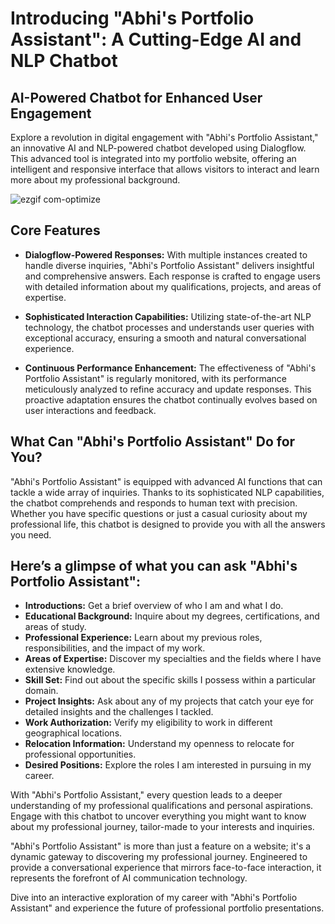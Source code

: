 # Introducing "Abhi's Portfolio Assistant": A Cutting-Edge AI and NLP Chatbot

## AI-Powered Chatbot for Enhanced User Engagement

Explore a revolution in digital engagement with "Abhi's Portfolio Assistant," an innovative AI and NLP-powered chatbot developed using Dialogflow. This advanced tool is integrated into my portfolio website, offering an intelligent and responsive interface that allows visitors to interact and learn more about my professional background.

![ezgif com-optimize](https://github.com/Abhi0323/Innovative-Portfolio-Chatbot-Using-NLP/assets/112967999/07f16bc7-7c82-465e-9e2b-4898b1024d0c)

## Core Features

* **Dialogflow-Powered Responses:** With multiple instances created to handle diverse inquiries, "Abhi's Portfolio Assistant" delivers insightful and comprehensive answers. Each response is crafted to engage users with detailed information about my qualifications, projects, and areas of expertise.
  
* **Sophisticated Interaction Capabilities:** Utilizing state-of-the-art NLP technology, the chatbot processes and understands user queries with exceptional accuracy, ensuring a smooth and natural conversational experience.
  
* **Continuous Performance Enhancement:** The effectiveness of "Abhi's Portfolio Assistant" is regularly monitored, with its performance meticulously analyzed to refine accuracy and update responses. This proactive adaptation ensures the chatbot continually evolves based on user interactions and feedback.

## What Can "Abhi's Portfolio Assistant" Do for You?

"Abhi's Portfolio Assistant" is equipped with advanced AI functions that can tackle a wide array of inquiries. Thanks to its sophisticated NLP capabilities, the chatbot comprehends and responds to human text with precision. Whether you have specific questions or just a casual curiosity about my professional life, this chatbot is designed to provide you with all the answers you need.

## Here’s a glimpse of what you can ask "Abhi's Portfolio Assistant":
  
* **Introductions:** Get a brief overview of who I am and what I do.
* **Educational Background:** Inquire about my degrees, certifications, and areas of study.
* **Professional Experience:** Learn about my previous roles, responsibilities, and the impact of my work.
* **Areas of Expertise:** Discover my specialties and the fields where I have extensive knowledge.
* **Skill Set:** Find out about the specific skills I possess within a particular domain.
* **Project Insights:** Ask about any of my projects that catch your eye for detailed insights and the challenges I tackled.
* **Work Authorization:** Verify my eligibility to work in different geographical locations.
* **Relocation Information:** Understand my openness to relocate for professional opportunities.
* **Desired Positions:** Explore the roles I am interested in pursuing in my career.
  
With "Abhi's Portfolio Assistant," every question leads to a deeper understanding of my professional qualifications and personal aspirations. Engage with this chatbot to uncover everything you might want to know about my professional journey, tailor-made to your interests and inquiries.

"Abhi's Portfolio Assistant" is more than just a feature on a website; it's a dynamic gateway to discovering my professional journey. Engineered to provide a conversational experience that mirrors face-to-face interaction, it represents the forefront of AI communication technology.

Dive into an interactive exploration of my career with "Abhi's Portfolio Assistant" and experience the future of professional portfolio presentations.
